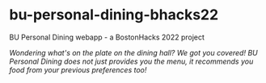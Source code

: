 # bu-personal-dining-bhacks22
BU Personal Dining webapp - a BostonHacks 2022 project

_Wondering what's on the plate on the dining hall? We got you covered! BU Personal Dining does not just provides you the menu, it recommends you food from your previous preferences too!_
